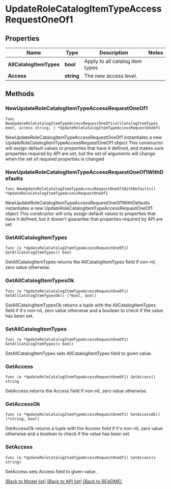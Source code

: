 # UpdateRoleCatalogItemTypeAccessRequestOneOf1

## Properties

Name | Type | Description | Notes
------------ | ------------- | ------------- | -------------
**AllCatalogItemTypes** | **bool** | Apply to all catalog item types | 
**Access** | **string** | The new access level. | 

## Methods

### NewUpdateRoleCatalogItemTypeAccessRequestOneOf1

`func NewUpdateRoleCatalogItemTypeAccessRequestOneOf1(allCatalogItemTypes bool, access string, ) *UpdateRoleCatalogItemTypeAccessRequestOneOf1`

NewUpdateRoleCatalogItemTypeAccessRequestOneOf1 instantiates a new UpdateRoleCatalogItemTypeAccessRequestOneOf1 object
This constructor will assign default values to properties that have it defined,
and makes sure properties required by API are set, but the set of arguments
will change when the set of required properties is changed

### NewUpdateRoleCatalogItemTypeAccessRequestOneOf1WithDefaults

`func NewUpdateRoleCatalogItemTypeAccessRequestOneOf1WithDefaults() *UpdateRoleCatalogItemTypeAccessRequestOneOf1`

NewUpdateRoleCatalogItemTypeAccessRequestOneOf1WithDefaults instantiates a new UpdateRoleCatalogItemTypeAccessRequestOneOf1 object
This constructor will only assign default values to properties that have it defined,
but it doesn't guarantee that properties required by API are set

### GetAllCatalogItemTypes

`func (o *UpdateRoleCatalogItemTypeAccessRequestOneOf1) GetAllCatalogItemTypes() bool`

GetAllCatalogItemTypes returns the AllCatalogItemTypes field if non-nil, zero value otherwise.

### GetAllCatalogItemTypesOk

`func (o *UpdateRoleCatalogItemTypeAccessRequestOneOf1) GetAllCatalogItemTypesOk() (*bool, bool)`

GetAllCatalogItemTypesOk returns a tuple with the AllCatalogItemTypes field if it's non-nil, zero value otherwise
and a boolean to check if the value has been set.

### SetAllCatalogItemTypes

`func (o *UpdateRoleCatalogItemTypeAccessRequestOneOf1) SetAllCatalogItemTypes(v bool)`

SetAllCatalogItemTypes sets AllCatalogItemTypes field to given value.


### GetAccess

`func (o *UpdateRoleCatalogItemTypeAccessRequestOneOf1) GetAccess() string`

GetAccess returns the Access field if non-nil, zero value otherwise.

### GetAccessOk

`func (o *UpdateRoleCatalogItemTypeAccessRequestOneOf1) GetAccessOk() (*string, bool)`

GetAccessOk returns a tuple with the Access field if it's non-nil, zero value otherwise
and a boolean to check if the value has been set.

### SetAccess

`func (o *UpdateRoleCatalogItemTypeAccessRequestOneOf1) SetAccess(v string)`

SetAccess sets Access field to given value.



[[Back to Model list]](../README.md#documentation-for-models) [[Back to API list]](../README.md#documentation-for-api-endpoints) [[Back to README]](../README.md)


